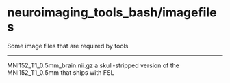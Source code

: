 # neuroimaging_tools_bash/imagefiles
Some image files that are required by tools
***
MNI152_T1_0.5mm_brain.nii.gz
  a skull-stripped version of the MNI152_T1_0.5mm that ships with FSL
